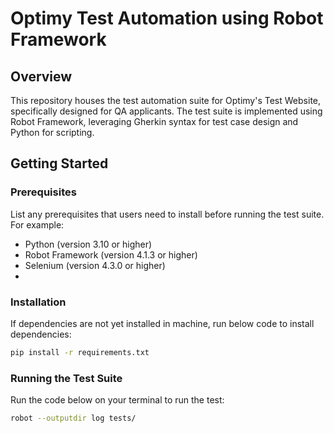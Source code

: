 # Optimy Test Automation using Robot Framework

## Overview
This repository houses the test automation suite for Optimy's Test Website, specifically designed for QA applicants. The test suite is implemented using Robot Framework, leveraging Gherkin syntax for test case design and Python for scripting.

## Getting Started
### Prerequisites
List any prerequisites that users need to install before running the test suite. For example:
- Python (version 3.10 or higher)
- Robot Framework (version 4.1.3 or higher)
- Selenium (version 4.3.0 or higher)
- 

### Installation
If dependencies are not yet installed in machine, run below code to install dependencies:
```bash
pip install -r requirements.txt
```

### Running the Test Suite
Run the code below on your terminal to run the test:
```bash
robot --outputdir log tests/
```